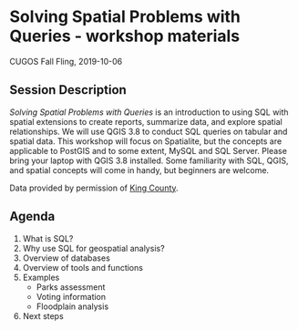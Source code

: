 # Solving Spatial Problems with Queries - workshop materials

CUGOS Fall Fling, 2019-10-06

## Session Description
*Solving Spatial Problems with Queries* is an introduction to using SQL with spatial extensions to create reports, summarize data, and explore spatial relationships. We will use QGIS 3.8 to conduct SQL queries on tabular and spatial data. This workshop will focus on Spatialite, but the concepts are applicable to PostGIS and to some extent, MySQL and SQL Server. Please bring your laptop with QGIS 3.8 installed. Some familiarity with SQL, QGIS, and spatial concepts will come in handy, but beginners are welcome.

Data provided by permission of [King County](https://gis-kingcounty.opendata.arcgis.com/). 

## Agenda
1. What is SQL?
2. Why use SQL for geospatial analysis?
3. Overview of databases
4. Overview of tools and functions
5. Examples
    - Parks assessment
    - Voting information
    - Floodplain analysis
6. Next steps